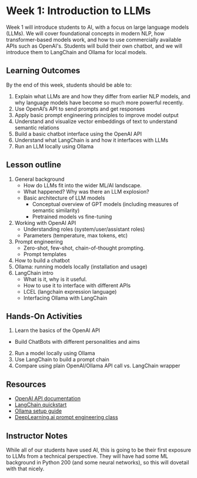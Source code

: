 # Week 1: Introduction to LLMs
Week 1 will introduce students to AI, with a focus on large language models (LLMs). We will cover foundational concepts in modern NLP, how transformer-based models work, and how to use commercially available APIs such as OpenAI's. Students will build their own chatbot, and we will introduce them to LangChain and Ollama for local models. 

## Learning Outcomes
By the end of this week, students should be able to:

1. Explain what LLMs are and how they differ from earlier NLP models, and why language models have become so much more powerful recently. 
2.  Use OpenAI’s API to send prompts and get responses
3.  Apply basic prompt engineering principles to improve model output
4.  Understand and visualize vector embeddings of text to understand semantic relations
5.  Build a basic chatbot interface using the OpenAI API
6.  Understand what LangChain is and how it interfaces with LLMs
7.  Run an LLM locally using Ollama
  
## Lesson outline
1. General background
    - How do LLMs fit into the wider ML/AI landscape.
    - What happened? Why was there an LLM explosion?
    - Basic architecture of LLM models
      - Conceptual overview of GPT models (including measures of semantic similarity)
      - Pretrained models vs fine-tuning
2.  Working with OpenAI API
    - Understanding roles (system/user/assistant roles)
    - Parameters (temperature, max tokens, etc) 
3.  Prompt engineering
    - Zero-shot, few-shot, chain-of-thought prompting.
    - Prompt templates  
4. How to build a chatbot
5.  Ollama: running models locally (installation and usage)
6.  LangChain intro
    - What is it, why is it useful.
    - How to use it to interface with different APIs
    - LCEL (langchain expression language)
    - Interfacing Ollama with LangChain
  
## Hands-On Activities
1.  Learn the basics of the OpenAI API
  - Build ChatBots with different personalities and aims
2.  Run a model locally using Ollama 
3. Use LangChain to build a prompt chain
4.  Compare using plain OpenAI/Ollama API call vs. LangChain wrapper


## Resources
- [OpenAI API documentation](https://platform.openai.com/docs/)
- [LangChain quickstart](https://docs.langchain.com/docs/get-started/)
- [Ollama setup guide](https://ollama.com/)
- [DeepLearning.ai prompt engineering class](https://www.deeplearning.ai/short-courses/chatgpt-prompt-engineering-for-developers/)

## Instructor Notes
While all of our students have used AI, this is going to be their first exposure to LLMs from a technical perspective. They will have had some ML background in Python 200 (and some neural networks), so this will dovetail with that nicely. 
